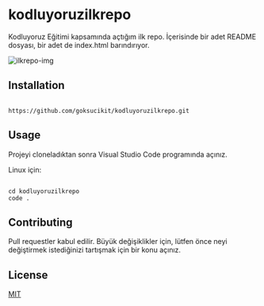 # kodluyoruzilkrepo
Kodluyoruz Eğitimi kapsamında açtığım ilk repo. İçerisinde bir adet README dosyası, bir adet de index.html barındırıyor.

![ilkrepo-img](https://user-images.githubusercontent.com/58112028/160240321-696b8fc6-d7f5-4ce5-a334-0d29a7ea6df7.png)

## Installation
```

https://github.com/goksucikit/kodluyoruzilkrepo.git

```

## Usage 

Projeyi cloneladıktan sonra Visual Studio Code programında açınız.

Linux için:

```

cd kodluyoruzilkrepo
code .

```

## Contributing
Pull requestler kabul edilir. Büyük değişiklikler için, lütfen önce neyi değiştirmek istediğinizi tartışmak için bir konu açınız.

## License
[MIT](https://choosealicense.com/licenses/mit/)
